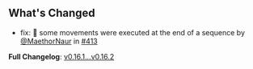 ## What's Changed

- fix: 🐛 some movements were executed at the end of a sequence by [@MaethorNaur](https://github.com/MaethorNaur) in [#413](https://github.com/8VIM/8VIM/pull/413)

**Full Changelog**: [v0.16.1...v0.16.2](https://github.com/8VIM/8VIM/compare/v0.16.1...v0.16.2)